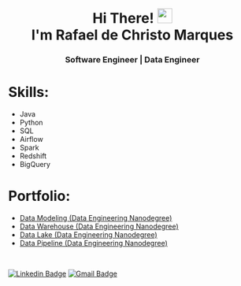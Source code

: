<h1 align="center">Hi There! <img src="https://raw.githubusercontent.com/kaueMarques/kaueMarques/master/hi.gif" width="30px"> <br>I'm Rafael de Christo Marques</h1>
<h3 align="center">Software Engineer | Data Engineer</h3>

# Skills:
- Java
- Python
- SQL
- Airflow
- Spark
- Redshift
- BigQuery

# Portfolio:
- [Data Modeling (Data Engineering Nanodegree)](https://github.com/rafaelrcm/data-modeling)
- [Data Warehouse (Data Engineering Nanodegree)](https://github.com/rafaelrcm/data-warehouse-redshift)
- [Data Lake (Data Engineering Nanodegree)](https://github.com/rafaelrcm/data-lake-spark)
- [Data Pipeline (Data Engineering Nanodegree)](https://github.com/rafaelrcm/data-pipeline-airflow)

<br>

[![Linkedin Badge](https://img.shields.io/badge/-Rafael-blue?style=flat-square&logo=Linkedin&logoColor=white&link=https://www.linkedin.com/in/rafaeldechristo/)](https://www.linkedin.com/in/rafaeldechristo/) 
[![Gmail Badge](https://img.shields.io/badge/-rafaeldechristo@gmail.com-c14438?style=flat-square&logo=Gmail&logoColor=white&link=mailto:rafaeldechristo@gmail.com)](mailto:rafaeldechristo@gmail.com)
